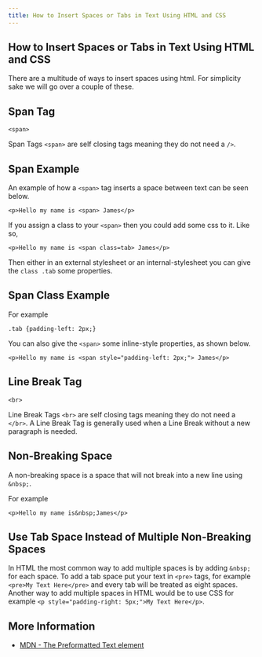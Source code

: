 ```yaml
---
title: How to Insert Spaces or Tabs in Text Using HTML and CSS
---
```

## How to Insert Spaces or Tabs in Text Using HTML and CSS

There are a multitude of ways to insert spaces using html. For simplicity sake we will 
go over a couple of these. 

## Span Tag

`<span>`

Span Tags `<span>` are self closing tags meaning they do not need a `/>`.

## Span Example

An example of how a `<span>` tag inserts a space between text can be seen below.
  
  `<p>Hello my name is <span> James</p>`

If you assign a class to your `<span>` then you could add some css to it.
  Like so,
  
  `<p>Hello my name is <span class=tab> James</p>`
  
Then either in an external stylesheet or an internal-stylesheet you can give the `class .tab` 
some properties.

## Span Class Example 

For example

`.tab {padding-left: 2px;}`

You can also give the `<span>` some inline-style properties, as shown below.
  
  `<p>Hello my name is <span style="padding-left: 2px;"> James</p>`

## Line Break Tag

`<br>`

Line Break Tags `<br>` are self closing tags meaning they do not need a `</br>`.
A Line Break Tag is generally used when a Line Break without a new paragraph is needed.
  
## Non-Breaking Space 

A non-breaking space is a space that will not break into a new line using `&nbsp;`.

For example

`<p>Hello my name is&nbsp;James</p>`

## Use Tab Space Instead of Multiple Non-Breaking Spaces

In HTML the most common way to add multiple spaces is by adding `&nbsp;` for each space. To add a tab space put your text in `<pre>` tags, for example `<pre>My Text Here</pre>` and every tab will be treated as eight spaces. Another way to add multiple spaces in HTML would be to use CSS for example `<p style="padding-right: 5px;">My Text Here</p>`.

## More Information

* [MDN - The Preformatted Text element](https://developer.mozilla.org/en-US/docs/Web/HTML/Element/pre)